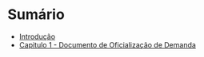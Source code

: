 # Sumário

* [Introdução](README.md)
* [Capitulo 1 - Documento de Oficialização de Demanda](chapter1-dod.md)

